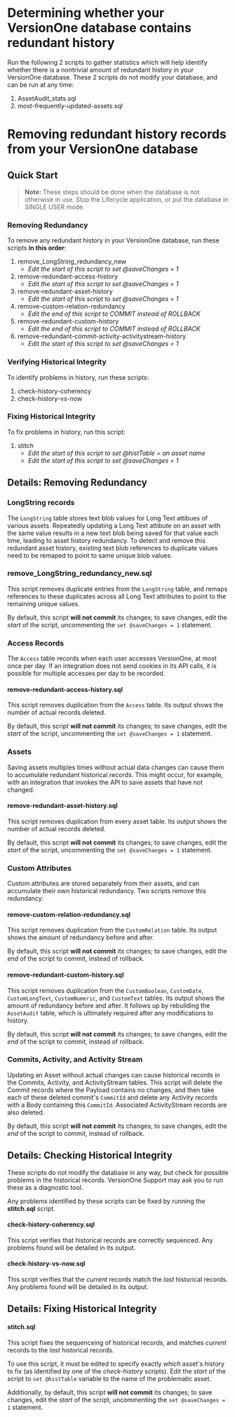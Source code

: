 # Determining whether your VersionOne database contains redundant history

Run the following 2 scripts to gather statistics which will help identify whether there is a nontrivial amount of redundant history in your VersionOne database.  These 2 scripts do not modify your database, and can be run at any time:

1. AssetAudit_stats.sql
2. most-frequently-updated-assets.sql

# Removing redundant history records from your VersionOne database

## Quick Start

>**Note:** These steps should be done when the database is not otherwise in use.
>Stop the Lifecycle application, or put the database in SINGLE USER mode.

### Removing Redundancy
To remove any redundant history in your VersionOne database, run these scripts **in this order**:

1. remove_LongString_redundancy_new
	- _Edit the start of this script to set @saveChanges = 1_
2. remove-redundant-access-history
	- _Edit the start of this script to set @saveChanges = 1_
3. remove-redundant-asset-history
	- _Edit the start of this script to set @saveChanges = 1_
4. remove-custom-relation-redundancy
	- _Edit the end of this script to COMMIT instead of ROLLBACK_
5. remove-redundant-custom-history
	- _Edit the end of this script to COMMIT instead of ROLLBACK_
6. remove-redundant-commit-activity-activitystream-history
	- _Edit the start of this script to set @saveChanges = 1_

### Verifying Historical Integrity
To identify problems in history, run these scripts:

1. check-history-coherency
1. check-history-vs-now

### Fixing Historical Integrity
To fix problems in history, run this script:

1. stitch
	- _Edit the start of this script to set @histTable = an asset name_
	- _Edit the start of this script to set @saveChanges = 1_


## Details: Removing Redundancy

### LongString records
The `LongString` table stores text blob values for Long Text attibues of various assets. Repeatedly updating a Long Text attibute on an asset with the same value results in a new text blob being saved for that value each time, leading to asset history redundancy. To detect and remove this redundant asset history, existing text blob references to duplicate values need to be remaped to point to same unique blob values.

### remove_LongString_redundancy_new.sql
This script removes duplicate entries from the `LongString` table, and remaps references to these duplicates across all Long Text attributes to point to the remaining unique values.

By default, this script **will not commit** its changes; to save changes, edit the _start_ of the script, uncommenting the `set @saveChanges = 1` statement.


### Access Records
The `Access` table records when each user accesses VersionOne, at most once per day.  If an integration does not send cookies in its API calls, it is possible for multiple accesses per day to be recorded.

#### remove-redundant-access-history.sql
This script removes duplication from the `Access` table.  Its output shows the number of actual records deleted.

By default, this script **will not commit** its changes; to save changes, edit the _start_ of the script, uncommenting the `set @saveChanges = 1` statement.


### Assets
Saving assets multiples times without actual data changes can cause them to accumulate redundant historical records.  This might occur, for example, with an integration that invokes the API to save assets that have not changed.

#### remove-redundant-asset-history.sql
This script removes duplication from every asset table.  Its output shows the number of actual records deleted.

By default, this script **will not commit** its changes; to save changes, edit the _start_ of the script, uncommenting the `set @saveChanges = 1` statement.


### Custom Attributes
Custom attributes are stored separately from their assets, and can accumulate their own historical redundancy. Two scripts remove this redundancy:

#### remove-custom-relation-redundancy.sql
This script removes duplication from the `CustomRelation` table. Its output shows the amount of redundancy before and after.

By default, this script **will not commit** its changes; to save changes, edit the _end_ of the script to commit, instead of rollback.

#### remove-redundant-custom-history.sql
This script removes duplication from the `CustomBoolean`, `CustomDate`, `CustomLongText`, `CustomNumeric`, and `CustomText` tables.  Its output shows the amount of redundancy before and after. It follows up by rebuilding the `AssetAudit` table, which is ultimately required after any modifications to history.

By default, this script **will not commit** its changes; to save changes, edit the _end_ of the script to commit, instead of rollback.

### Commits, Activity, and Activity Stream
Updating an Asset without actual changes can cause historical records in the Commits, Activity, and ActivityStream tables. This script will delete the Commit records where the Payload contains no changes, and then take each of these deleted commit's `CommitId` and delete any Activity records with a Body containing this `CommitId`. Associated ActivityStream records are also deleted.

By default, this script **will not commit** its changes; to save changes, edit the _end_ of the script to commit, instead of rollback.



## Details: Checking Historical Integrity
These scripts do not modify the database in any way, but check for possible problems in the historical records.  VersionOne Support may ask you to run these as a diagnostic tool.

Any problems identified by these scripts can be fixed by running the __stitch.sql__ script.

#### check-history-coherency.sql
This script verifies that historical records are correctly sequenced.  Any problems found will be detailed in its output.

#### check-history-vs-now.sql
This script verifies that the _current_ records match the _last_ historical records.  Any problems found will be detailed in its output.



## Details: Fixing Historical Integrity
#### stitch.sql
This script fixes the sequenceing of historical records, and matches _current_ records to the _last_ historical records.

To use this script, it must be edited to specify exactly _which_ asset's history to fix (as identified by one of the _check-history_ scripts).  Edit the _start_ of the script to `set @histTable` variable to the name of the problematic asset.

Additionally, by default, this script **will not commit** its changes; to save changes, edit the _start_ of the script, uncommenting the `set @saveChanges = 1` statement.
